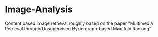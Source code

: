 # Image-Analysis
Content based image retrieval roughly based on the paper "Multimedia Retrieval through Unsupervised Hypergraph-based Manifold Ranking"
